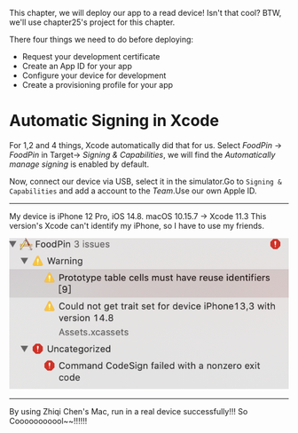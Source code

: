 This chapter, we will deploy our app to a read device! Isn't that cool? BTW, we'll use chapter25's project for this chapter.

There four things we need to do before deploying:

* Request your development certificate
* Create an App ID for your app
* Configure your device for development
* Create a provisioning profile for your app

# Automatic Signing in Xcode

For 1,2 and 4 things, Xcode automatically did that for us. Select *FoodPin* -> *FoodPin* in Target-> *Signing & Capabilities*, we will find the *Automatically manage signing* is enabled by default.

Now, connect our device via USB, select it in the simulator.Go to `Signing & Capabilities` and add a account to the *Team*.Use our own Apple ID.

---

My device is iPhone 12 Pro, iOS 14.8. macOS 10.15.7 -> Xcode 11.3 This version's Xcode can't identify my iPhone, so I have to use my friends.

![errors](graph/errors.png)

---

By using Zhiqi Chen's Mac, run in a real device successfully!!! So Cooooooooool~~!!!!!!
